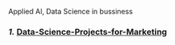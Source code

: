 Applied AI, Data Science in bussiness


### *1.* [Data-Science-Projects-for-Marketing](https://github.com/Zinwaiyan274/Data-Science-Projects-for-Marketing) 

